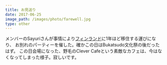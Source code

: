 ```yaml
---
title: お見送り
date: 2017-06-25
image_path: /images/photo/farewell.jpg
type: other
---
```

メンバーのSayuriさんが事情により[フィンランド](http://tervetuloa.hatenablog.jp/)に1年ほど移住する運びになり、
お別れのパーティーを催した。確かこの日はBukatsudo文化祭の後だったはず。
この日会場になった、野毛のClever Cafeという素敵なカフェは、今はなくなってしまった様子。寂しいです。
